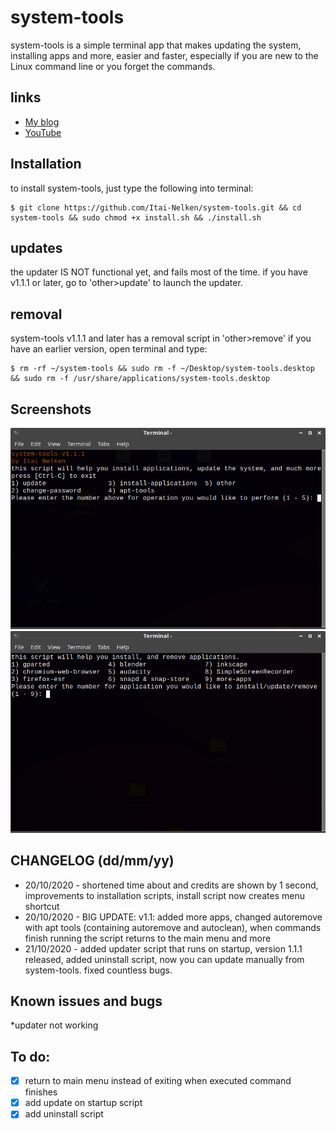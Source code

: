 # system-tools

system-tools is a simple terminal app that makes updating the system, installing apps and more, easier and faster, especially if you are new to the Linux command line or you forget the commands.

## links

* [My blog](https://thepisite.blogspot.com/)
* [YouTube](https://youtube.com/channel/UCM4Fo6ncNybS1xhJHnWSODg)

## Installation 

to install system-tools, just type the following into terminal:
```sh-session
$ git clone https://github.com/Itai-Nelken/system-tools.git && cd system-tools && sudo chmod +x install.sh && ./install.sh
```
## updates
the updater IS NOT functional yet, and fails most of the time. 
if you have v1.1.1 or later, go to 'other>update' to launch the updater. 

## removal
system-tools v1.1.1 and later has a removal script in 'other>remove' if you have an earlier version, open terminal and type: 
```sh-session
$ rm -rf ~/system-tools && sudo rm -f ~/Desktop/system-tools.desktop && sudo rm -f /usr/share/applications/system-tools.desktop 
```

## Screenshots

![system-tools1](screenshots/system-tools-1c.png)
![system-tools2](screenshots/system-tools-2a.png)


## CHANGELOG (dd/mm/yy)

 * 20/10/2020 - shortened time about and credits are shown by 1 second, improvements to installation scripts, install script now creates menu shortcut
 * 20/10/2020 - BIG UPDATE: v1.1: added more apps, changed autoremove with apt tools (containing autoremove and autoclean), when commands finish running the script returns to the main menu and more
 * 21/10/2020 - added updater script that runs on startup, version 1.1.1 released, added uninstall script, now you can update manually from system-tools. fixed countless bugs. 
  
## Known issues and bugs
*updater not working
  
## To do:

- [x] return to main menu instead of exiting when executed command finishes
- [x] add update on startup script
- [x] add uninstall script
